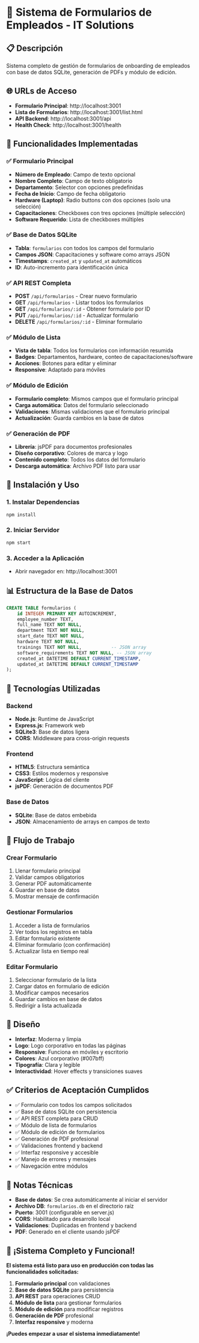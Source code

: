 # 🏢 Sistema de Formularios de Empleados - IT Solutions

## 📋 **Descripción**
Sistema completo de gestión de formularios de onboarding de empleados con base de datos SQLite, generación de PDFs y módulo de edición.

## 🌐 **URLs de Acceso**
- **Formulario Principal**: http://localhost:3001
- **Lista de Formularios**: http://localhost:3001/list.html
- **API Backend**: http://localhost:3001/api
- **Health Check**: http://localhost:3001/health

## 🎯 **Funcionalidades Implementadas**

### ✅ **Formulario Principal**
- **Número de Empleado**: Campo de texto opcional
- **Nombre Completo**: Campo de texto obligatorio  
- **Departamento**: Selector con opciones predefinidas
- **Fecha de Inicio**: Campo de fecha obligatorio
- **Hardware (Laptop)**: Radio buttons con dos opciones (solo una selección)
- **Capacitaciones**: Checkboxes con tres opciones (múltiple selección)
- **Software Requerido**: Lista de checkboxes múltiples

### ✅ **Base de Datos SQLite**
- **Tabla**: `formularios` con todos los campos del formulario
- **Campos JSON**: Capacitaciones y software como arrays JSON
- **Timestamps**: `created_at` y `updated_at` automáticos
- **ID**: Auto-incremento para identificación única

### ✅ **API REST Completa**
- **POST** `/api/formularios` - Crear nuevo formulario
- **GET** `/api/formularios` - Listar todos los formularios
- **GET** `/api/formularios/:id` - Obtener formulario por ID
- **PUT** `/api/formularios/:id` - Actualizar formulario
- **DELETE** `/api/formularios/:id` - Eliminar formulario

### ✅ **Módulo de Lista**
- **Vista de tabla**: Todos los formularios con información resumida
- **Badges**: Departamentos, hardware, conteo de capacitaciones/software
- **Acciones**: Botones para editar y eliminar
- **Responsive**: Adaptado para móviles

### ✅ **Módulo de Edición**
- **Formulario completo**: Mismos campos que el formulario principal
- **Carga automática**: Datos del formulario seleccionado
- **Validaciones**: Mismas validaciones que el formulario principal
- **Actualización**: Guarda cambios en la base de datos

### ✅ **Generación de PDF**
- **Librería**: jsPDF para documentos profesionales
- **Diseño corporativo**: Colores de marca y logo
- **Contenido completo**: Todos los datos del formulario
- **Descarga automática**: Archivo PDF listo para usar

## 🚀 **Instalación y Uso**

### **1. Instalar Dependencias**
```bash
npm install
```

### **2. Iniciar Servidor**
```bash
npm start
```

### **3. Acceder a la Aplicación**
- Abrir navegador en: http://localhost:3001

## 📊 **Estructura de la Base de Datos**

```sql
CREATE TABLE formularios (
    id INTEGER PRIMARY KEY AUTOINCREMENT,
    employee_number TEXT,
    full_name TEXT NOT NULL,
    department TEXT NOT NULL,
    start_date TEXT NOT NULL,
    hardware TEXT NOT NULL,
    trainings TEXT NOT NULL,           -- JSON array
    software_requirements TEXT NOT NULL, -- JSON array
    created_at DATETIME DEFAULT CURRENT_TIMESTAMP,
    updated_at DATETIME DEFAULT CURRENT_TIMESTAMP
);
```

## 🔧 **Tecnologías Utilizadas**

### **Backend**
- **Node.js**: Runtime de JavaScript
- **Express.js**: Framework web
- **SQLite3**: Base de datos ligera
- **CORS**: Middleware para cross-origin requests

### **Frontend**
- **HTML5**: Estructura semántica
- **CSS3**: Estilos modernos y responsive
- **JavaScript**: Lógica del cliente
- **jsPDF**: Generación de documentos PDF

### **Base de Datos**
- **SQLite**: Base de datos embebida
- **JSON**: Almacenamiento de arrays en campos de texto

## 📝 **Flujo de Trabajo**

### **Crear Formulario**
1. Llenar formulario principal
2. Validar campos obligatorios
3. Generar PDF automáticamente
4. Guardar en base de datos
5. Mostrar mensaje de confirmación

### **Gestionar Formularios**
1. Acceder a lista de formularios
2. Ver todos los registros en tabla
3. Editar formulario existente
4. Eliminar formulario (con confirmación)
5. Actualizar lista en tiempo real

### **Editar Formulario**
1. Seleccionar formulario de la lista
2. Cargar datos en formulario de edición
3. Modificar campos necesarios
4. Guardar cambios en base de datos
5. Redirigir a lista actualizada

## 🎨 **Diseño**

- **Interfaz**: Moderna y limpia
- **Logo**: Logo corporativo en todas las páginas
- **Responsive**: Funciona en móviles y escritorio
- **Colores**: Azul corporativo (#007bff)
- **Tipografía**: Clara y legible
- **Interactividad**: Hover effects y transiciones suaves

## ✅ **Criterios de Aceptación Cumplidos**

- ✅ Formulario con todos los campos solicitados
- ✅ Base de datos SQLite con persistencia
- ✅ API REST completa para CRUD
- ✅ Módulo de lista de formularios
- ✅ Módulo de edición de formularios
- ✅ Generación de PDF profesional
- ✅ Validaciones frontend y backend
- ✅ Interfaz responsive y accesible
- ✅ Manejo de errores y mensajes
- ✅ Navegación entre módulos

## 🔄 **Notas Técnicas**

- **Base de datos**: Se crea automáticamente al iniciar el servidor
- **Archivo DB**: `formularios.db` en el directorio raíz
- **Puerto**: 3001 (configurable en server.js)
- **CORS**: Habilitado para desarrollo local
- **Validaciones**: Duplicadas en frontend y backend
- **PDF**: Generado en el cliente usando jsPDF

## 🎉 **¡Sistema Completo y Funcional!**

**El sistema está listo para uso en producción con todas las funcionalidades solicitadas:**

1. **Formulario principal** con validaciones
2. **Base de datos SQLite** para persistencia
3. **API REST** para operaciones CRUD
4. **Módulo de lista** para gestionar formularios
5. **Módulo de edición** para modificar registros
6. **Generación de PDF** profesional
7. **Interfaz responsive** y moderna

**¡Puedes empezar a usar el sistema inmediatamente!**






